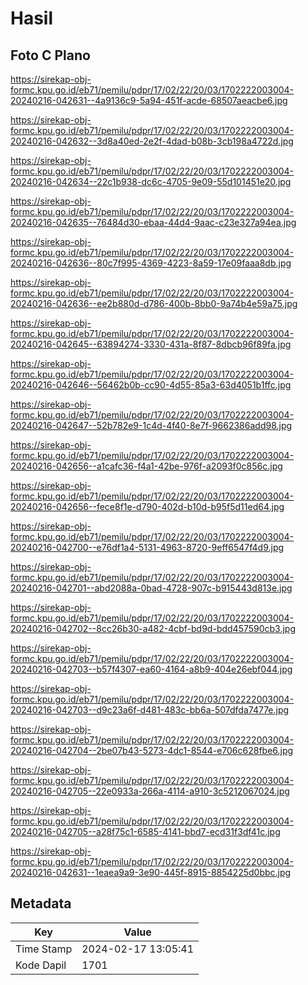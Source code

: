 # Hasil

## Foto C Plano

https://sirekap-obj-formc.kpu.go.id/eb71/pemilu/pdpr/17/02/22/20/03/1702222003004-20240216-042631--4a9136c9-5a94-451f-acde-68507aeacbe6.jpg

https://sirekap-obj-formc.kpu.go.id/eb71/pemilu/pdpr/17/02/22/20/03/1702222003004-20240216-042632--3d8a40ed-2e2f-4dad-b08b-3cb198a4722d.jpg

https://sirekap-obj-formc.kpu.go.id/eb71/pemilu/pdpr/17/02/22/20/03/1702222003004-20240216-042634--22c1b938-dc6c-4705-9e09-55d101451e20.jpg

https://sirekap-obj-formc.kpu.go.id/eb71/pemilu/pdpr/17/02/22/20/03/1702222003004-20240216-042635--76484d30-ebaa-44d4-9aac-c23e327a94ea.jpg

https://sirekap-obj-formc.kpu.go.id/eb71/pemilu/pdpr/17/02/22/20/03/1702222003004-20240216-042636--80c7f995-4369-4223-8a59-17e09faaa8db.jpg

https://sirekap-obj-formc.kpu.go.id/eb71/pemilu/pdpr/17/02/22/20/03/1702222003004-20240216-042636--ee2b880d-d786-400b-8bb0-9a74b4e59a75.jpg

https://sirekap-obj-formc.kpu.go.id/eb71/pemilu/pdpr/17/02/22/20/03/1702222003004-20240216-042645--63894274-3330-431a-8f87-8dbcb96f89fa.jpg

https://sirekap-obj-formc.kpu.go.id/eb71/pemilu/pdpr/17/02/22/20/03/1702222003004-20240216-042646--56462b0b-cc90-4d55-85a3-63d4051b1ffc.jpg

https://sirekap-obj-formc.kpu.go.id/eb71/pemilu/pdpr/17/02/22/20/03/1702222003004-20240216-042647--52b782e9-1c4d-4f40-8e7f-9662386add98.jpg

https://sirekap-obj-formc.kpu.go.id/eb71/pemilu/pdpr/17/02/22/20/03/1702222003004-20240216-042656--a1cafc36-f4a1-42be-976f-a2093f0c856c.jpg

https://sirekap-obj-formc.kpu.go.id/eb71/pemilu/pdpr/17/02/22/20/03/1702222003004-20240216-042656--fece8f1e-d790-402d-b10d-b95f5d11ed64.jpg

https://sirekap-obj-formc.kpu.go.id/eb71/pemilu/pdpr/17/02/22/20/03/1702222003004-20240216-042700--e76df1a4-5131-4963-8720-9eff6547f4d9.jpg

https://sirekap-obj-formc.kpu.go.id/eb71/pemilu/pdpr/17/02/22/20/03/1702222003004-20240216-042701--abd2088a-0bad-4728-907c-b915443d813e.jpg

https://sirekap-obj-formc.kpu.go.id/eb71/pemilu/pdpr/17/02/22/20/03/1702222003004-20240216-042702--8cc26b30-a482-4cbf-bd9d-bdd457590cb3.jpg

https://sirekap-obj-formc.kpu.go.id/eb71/pemilu/pdpr/17/02/22/20/03/1702222003004-20240216-042703--b57f4307-ea60-4164-a8b9-404e26ebf044.jpg

https://sirekap-obj-formc.kpu.go.id/eb71/pemilu/pdpr/17/02/22/20/03/1702222003004-20240216-042703--d9c23a6f-d481-483c-bb6a-507dfda7477e.jpg

https://sirekap-obj-formc.kpu.go.id/eb71/pemilu/pdpr/17/02/22/20/03/1702222003004-20240216-042704--2be07b43-5273-4dc1-8544-e706c628fbe6.jpg

https://sirekap-obj-formc.kpu.go.id/eb71/pemilu/pdpr/17/02/22/20/03/1702222003004-20240216-042705--22e0933a-266a-4114-a910-3c5212067024.jpg

https://sirekap-obj-formc.kpu.go.id/eb71/pemilu/pdpr/17/02/22/20/03/1702222003004-20240216-042705--a28f75c1-6585-4141-bbd7-ecd31f3df41c.jpg

https://sirekap-obj-formc.kpu.go.id/eb71/pemilu/pdpr/17/02/22/20/03/1702222003004-20240216-042631--1eaea9a9-3e90-445f-8915-8854225d0bbc.jpg


## Metadata

| Key        | Value               |
| ---------- | ------------------- |
| Time Stamp | 2024-02-17 13:05:41 |
| Kode Dapil | 1701                |



